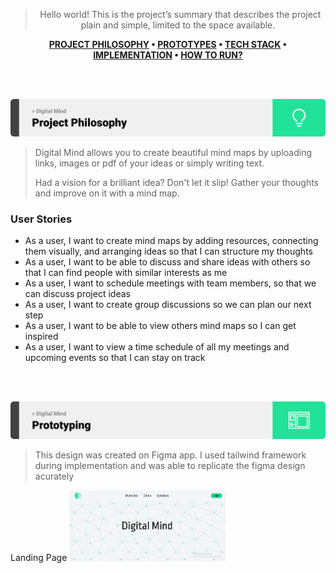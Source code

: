 

<div align="center">

> Hello world! This is the project’s summary that describes the project plain and simple, limited to the space available.  

**[PROJECT PHILOSOPHY](https://github.com/hassankhalil33/ucard#project-philosophy) • [PROTOTYPES](https://github.com/hassankhalil33/ucard#wireframes) • [TECH STACK](https://github.com/hassankhalil33/ucard#tech-stack) • [IMPLEMENTATION](https://github.com/hassankhalil33/ucard#impplementation) • [HOW TO RUN?](https://github.com/hassankhalil33/ucard#how-to-run)**

</div>

<br><br>


<img id="project-philosophy" src="./readme/title2.svg"/>

> Digital Mind allows you to create beautiful mind maps by uploading links, images or pdf of your ideas or simply writing text. 
> 
> Had a vision for a brilliant idea? Don't let it slip! Gather your thoughts and improve on it with a mind map.
> 
### User Stories
- As a user, I want to create mind maps by adding resources, connecting them visually, and arranging ideas so that I can structure my thoughts 
- As a user, I want to be able to discuss and share ideas with others so that I can find people with similar interests as me
- As a user, I want to schedule meetings with team members, so that we can discuss project ideas
- As a user, I want to create group discussions so we can plan our next step
- As a user, I want to be able to view others mind maps so I can get inspired
- As a user, I want to view a time schedule of all my meetings and upcoming events so that I can stay on track

<br><br>

<img id="wireframes" src="./readme/title3.svg"/>

> This design was created on Figma app. I used tailwind framework during implementation and was able to replicate the figma design acurately

Landing Page
<img width="250" src="./readme/demo/landing.png"/>


<br><br>
